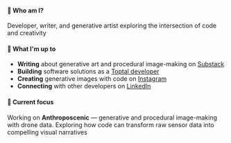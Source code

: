 #### 👋 Who am I?

Developer, writer, and generative artist exploring the intersection of code and creativity

#### 🚀 What I'm up to

- **Writing** about generative art and procedural image-making on [Substack](https://johnnaumann.substack.com/)
- **Building** software solutions as a [Toptal developer](https://talent.toptal.com/resume/developers/john-robert-naumann)
- **Creating** generative images with code on [Instagram](https://www.instagram.com/anthropo_scenic_/)
- **Connecting** with other developers on [LinkedIn](https://www.linkedin.com/in/john-naumann-b438b42bb/)

#### 🎯 Current focus

Working on **Anthroposcenic** — generative and procedural image-making with drone data. Exploring how code can transform raw sensor data into compelling visual narratives
